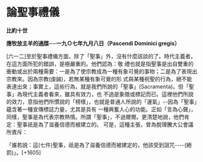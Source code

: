 # 論聖事禮儀


**比約十世**

**應牧放主羊的通牒──一九Ｏ七年九月八日（Pascendi Dominici gregis）**





[六一二]至於聖事禮儀方面，除了「聖事」外，沒有什麼該談的了。時代主義者，在這方面所犯的錯誤，是極嚴重的。他們認為：敬
禮也就是指聖事是出自雙重的衝動或出於兩種需要：一是為了使宗教成為一種有象可覺的事物；二是為了表現出宗教來。因為宗教(虔誠)，若無某種有象可覺的形
式與某種祝聖的行為，絕不能表達出來；事實上，這些行為，就是我們所說的「聖事」(Sacramenta)。但「聖事」為現代主義者看來，雖具有效力，也
不過是象徵或標記而已。這裡他們所說的效力，意指他們所慣說的「榜樣」，也就是普通人所說的「運氣」--因為「聖事」蘊含著一種宣傳標誌力量，尤其是具有
一種興奮人心的功能。正如「言為心聲」，同樣，聖事是為代表宗教熱情。所謂「聖事」，不過爾爾。更清楚地說，他們肯定：聖事祇是為了滋養信德而被建立的。
可是，這種主張，曾為脫理騰大公會議所責斥：

「誰若說：這(七件)聖事，祇是為了滋養信德而被建定的，他該受到詛咒----(絕罰)」。[+1605]

